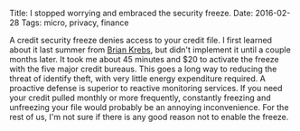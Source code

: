 Title: I stopped worrying and embraced the security freeze.
Date: 2016-02-28
Tags: micro, privacy, finance

A credit security freeze denies access to your credit file. I first learned about it last summer from [Brian Krebs](http://krebsonsecurity.com/2015/06/how-i-learned-to-stop-worrying-and-embrace-the-security-freeze/), but didn't implement it until a couple months later. It took me about 45 minutes and $20 to activate the freeze with the five major credit bureaus. This goes a long way to reducing the threat of identify theft, with very little energy expenditure required. A proactive defense is superior to reactive monitoring services. If you need your credit pulled monthly or more frequently, constantly freezing and unfreezing your file would probably be an annoying inconvenience. For the rest of us, I'm not sure if there is any good reason not to enable the freeze.

